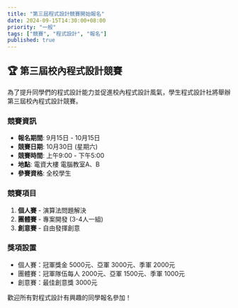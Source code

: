 ```yaml
---
title: "第三屆程式設計競賽開始報名"
date: 2024-09-15T14:30:00+08:00
priority: "一般"
tags: ["競賽", "程式設計", "報名"]
published: true
---
```


## 🏆 第三屆校內程式設計競賽

為了提升同學們的程式設計能力並促進校內程式設計風氣，學生程式設計社將舉辦第三屆校內程式設計競賽。

### 競賽資訊

- **報名期間**: 9月15日 - 10月15日
- **競賽日期**: 10月30日 (星期六)
- **競賽時間**: 上午9:00 - 下午5:00
- **地點**: 電資大樓 電腦教室A、B
- **參賽資格**: 全校學生

### 競賽項目

1. **個人賽** - 演算法問題解決
2. **團體賽** - 專案開發 (3-4人一組)
3. **創意賽** - 自由發揮創意

### 獎項設置

- 個人賽：冠軍獎金 5000元、亞軍 3000元、季軍 2000元
- 團體賽：冠軍隊伍每人 2000元、亞軍 1500元、季軍 1000元
- 創意賽：最佳創意獎 3000元

歡迎所有對程式設計有興趣的同學報名參加！